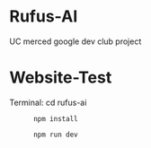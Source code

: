 # Rufus-AI
UC merced google dev club project


# Website-Test
Terminal: 
          cd rufus-ai
          
          npm install
          
          npm run dev
